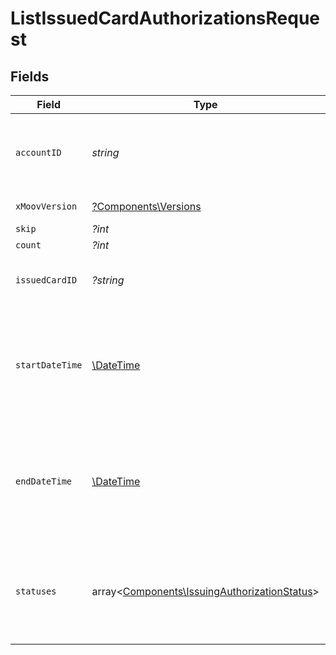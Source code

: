 # ListIssuedCardAuthorizationsRequest


## Fields

| Field                                                                                                 | Type                                                                                                  | Required                                                                                              | Description                                                                                           | Example                                                                                               |
| ----------------------------------------------------------------------------------------------------- | ----------------------------------------------------------------------------------------------------- | ----------------------------------------------------------------------------------------------------- | ----------------------------------------------------------------------------------------------------- | ----------------------------------------------------------------------------------------------------- |
| `accountID`                                                                                           | *string*                                                                                              | :heavy_check_mark:                                                                                    | The Moov business account for which cards have been issued.                                           |                                                                                                       |
| `xMoovVersion`                                                                                        | [?Components\Versions](../../Models/Components/Versions.md)                                           | :heavy_minus_sign:                                                                                    | Specify an API version.                                                                               |                                                                                                       |
| `skip`                                                                                                | *?int*                                                                                                | :heavy_minus_sign:                                                                                    | N/A                                                                                                   | 60                                                                                                    |
| `count`                                                                                               | *?int*                                                                                                | :heavy_minus_sign:                                                                                    | N/A                                                                                                   | 20                                                                                                    |
| `issuedCardID`                                                                                        | *?string*                                                                                             | :heavy_minus_sign:                                                                                    | Optional ID of the issued card to filter results.                                                     |                                                                                                       |
| `startDateTime`                                                                                       | [\DateTime](https://www.php.net/manual/en/class.datetime.php)                                         | :heavy_minus_sign:                                                                                    | Optional date-time which inclusively filters all authorizations created after this date-time.         |                                                                                                       |
| `endDateTime`                                                                                         | [\DateTime](https://www.php.net/manual/en/class.datetime.php)                                         | :heavy_minus_sign:                                                                                    | Optional date-time which exclusively filters all authorizations created before this date-time.        |                                                                                                       |
| `statuses`                                                                                            | array<[Components\IssuingAuthorizationStatus](../../Models/Components/IssuingAuthorizationStatus.md)> | :heavy_minus_sign:                                                                                    | Optional, comma-separated statuses of the authorization to filter results.                            |                                                                                                       |